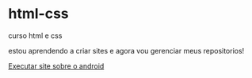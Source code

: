 # html-css
 curso html e css

 estou aprendendo a criar sites e agora vou gerenciar meus repositorios!

<a href="https://feliperbmoura.github.io/html-css/exercicios-m02/009/index.html">Executar site sobre o android</a>